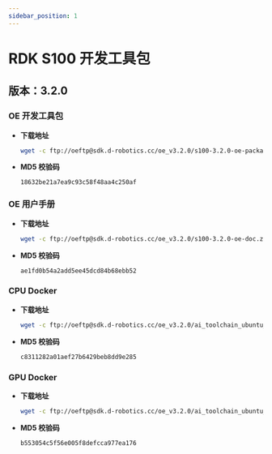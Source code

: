 ```yaml
---
sidebar_position: 1
---
```


# RDK S100 开发工具包

## 版本：3.2.0

### OE 开发工具包

- **下载地址**  
    ```bash
    wget -c ftp://oeftp@sdk.d-robotics.cc/oe_v3.2.0/s100-3.2.0-oe-package.tgz --ftp-password=Oeftp~123$%
    ```
- **MD5 校验码**  
    ```
    18632be21a7ea9c93c58f48aa4c250af
    ```

### OE 用户手册

- **下载地址**  
    ```bash
    wget -c ftp://oeftp@sdk.d-robotics.cc/oe_v3.2.0/s100-3.2.0-oe-doc.zip --ftp-password=Oeftp~123$%
    ```
- **MD5 校验码**  
    ```
    ae1fd0b54a2add5ee45dcd84b68ebb52
    ```

### CPU Docker

- **下载地址**  
    ```bash
    wget -c ftp://oeftp@sdk.d-robotics.cc/oe_v3.2.0/ai_toolchain_ubuntu_22_s100_cpu_v3.2.0.tar --ftp-password=Oeftp~123$%
    ```
- **MD5 校验码**  
    ```
    c8311282a01aef27b6429beb8dd9e285
    ```

### GPU Docker

- **下载地址**  
    ```bash
    wget -c ftp://oeftp@sdk.d-robotics.cc/oe_v3.2.0/ai_toolchain_ubuntu_22_s100_gpu_v3.2.0.tar --ftp-password=Oeftp~123$%
    ```
- **MD5 校验码**  
    ```
    b553054c5f56e005f8defcca977ea176
    ```